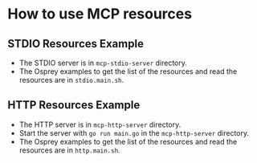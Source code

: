 # How to use MCP resources

## STDIO Resources Example

- The STDIO server is in `mcp-stdio-server` directory. 
- The Osprey examples to get the list of the resources and read the resources are in `stdio.main.sh`.

## HTTP Resources Example

- The HTTP server is in `mcp-http-server` directory.
- Start the server with `go run main.go` in the `mcp-http-server` directory.
- The Osprey examples to get the list of the resources and read the resources are in `http.main.sh`.